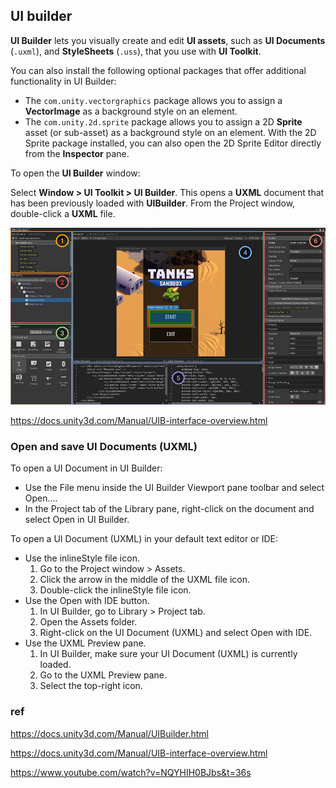 ## UI builder 

**UI Builder** lets you visually create and edit **UI assets**, such as **UI Documents** (`.uxml`), and **StyleSheets** (`.uss`), that you use with **UI Toolkit**.

You can also install the following optional packages that offer additional functionality in UI Builder:

- The `com.unity.vectorgraphics` package allows you to assign a **VectorImage** as a background style on an element.
- The `com.unity.2d.sprite` package allows you to assign a 2D **Sprite** asset (or sub-asset) as a background style on an element. With the 2D Sprite package installed, you can also open the 2D Sprite Editor directly from the **Inspector** pane.

To open the **UI Builder** window:

Select **Window > UI Toolkit > UI Builder**. This opens a **UXML** document that has been previously loaded with **UIBuilder**. From the Project window, double-click a **UXML** file.


![](./img/UIBuilderAnnotatedMainWindow.png)

https://docs.unity3d.com/Manual/UIB-interface-overview.html

### Open and save UI Documents (UXML)

To open a UI Document in UI Builder:

- Use the File menu inside the UI Builder Viewport pane toolbar and select Open….
- In the Project tab of the Library pane, right-click on the document and select Open in UI Builder.

To open a UI Document (UXML) in your default text editor or IDE:

- Use the inlineStyle file icon.
  1. Go to the Project window > Assets.
  2. Click the arrow in the middle of the UXML file icon.
  3. Double-click the inlineStyle file icon.
- Use the Open with IDE button.
  1. In UI Builder, go to Library > Project tab.
  2. Open the Assets folder.
  3. Right-click on the UI Document (UXML) and select Open with IDE.
- Use the UXML Preview pane.
  1. In UI Builder, make sure your UI Document (UXML) is currently loaded.
  2. Go to the UXML Preview pane.
  3. Select the top-right icon.



### ref 

https://docs.unity3d.com/Manual/UIBuilder.html

https://docs.unity3d.com/Manual/UIB-interface-overview.html

https://www.youtube.com/watch?v=NQYHIH0BJbs&t=36s

